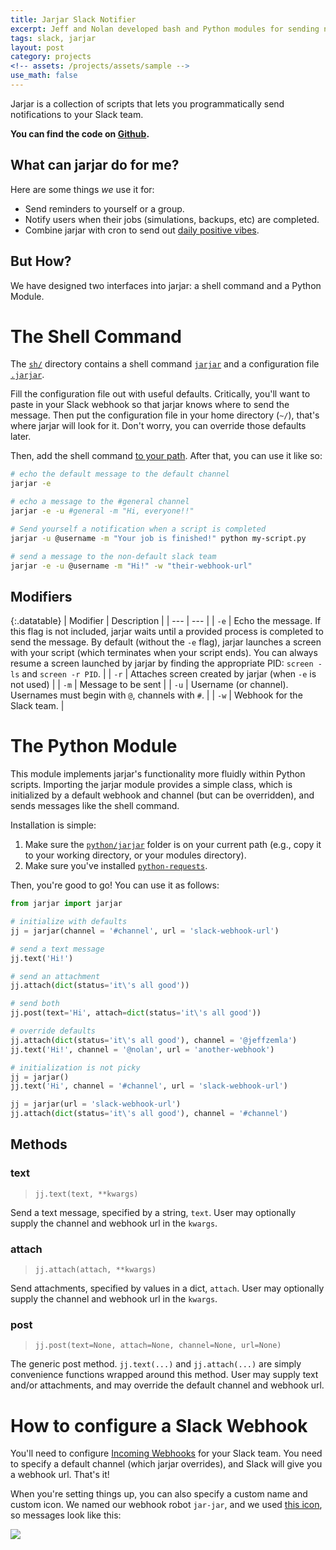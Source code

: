 ```yaml
---
title: Jarjar Slack Notifier
excerpt: Jeff and Nolan developed bash and Python modules for sending notifications to Slack.
tags: slack, jarjar
layout: post
category: projects
<!-- assets: /projects/assets/sample -->
use_math: false
---
```


Jarjar is a collection of scripts that lets you programmatically send notifications to your Slack team. 

**You can find the code on [Github](https://github.com/AusterweilLab/jarjar).**

## What can jarjar do for me?

Here are some things _we_ use it for:

- Send reminders to yourself or a group.
- Notify users when their jobs (simulations, backups, etc) are completed.
- Combine jarjar with cron to send out [daily positive vibes](http://i.imgur.com/YkqMwCx.png).


## But How?

We have designed two interfaces into jarjar: a shell command and a Python Module.

# The Shell Command

The [`sh/`](https://github.com/AusterweilLab/jarjar/tree/master/sh) directory contains a shell command [`jarjar`](https://github.com/AusterweilLab/jarjar/blob/nolan-edits/sh/jarjar) and a configuration file [`.jarjar`](https://github.com/AusterweilLab/jarjar/blob/nolan-edits/sh/.jarjar).

Fill the configuration file out with useful defaults. Critically, you'll want to paste in your Slack webhook so that jarjar knows where to send the message. Then put the configuration file in your home directory (`~/`), that's where jarjar will look for it. Don't worry, you can override those defaults later.

Then, add the shell command [to your path](https://stackoverflow.com/questions/20054538/add-a-bash-script-to-path). After that, you can use it like so:

```sh
# echo the default message to the default channel
jarjar -e

# echo a message to the #general channel
jarjar -e -u #general -m "Hi, everyone!!"

# Send yourself a notification when a script is completed
jarjar -u @username -m "Your job is finished!" python my-script.py

# send a message to the non-default slack team
jarjar -e -u @username -m "Hi!" -w "their-webhook-url"
```

## Modifiers

{:.datatable}
| Modifier | Description | 
|   ---    |     ---     |
|   `-e`   | Echo the message. If this flag is not included, jarjar waits until a provided process is completed to send the message. By default (without the `-e` flag), jarjar launches a screen with your script (which terminates when your script ends). You can always resume a screen launched by jarjar by finding the appropriate PID: `screen -ls` and `screen -r PID`. |
|   `-r`   | Attaches screen created by jarjar (when `-e` is not used) |
|   `-m`   | Message to be sent |
|   `-u`   | Username (or channel). Usernames must begin with `@`, channels with `#`. |
|   `-w`   | Webhook for the Slack team. |

# The Python Module

This module implements jarjar's functionality more fluidly within Python scripts. Importing the jarjar module provides a simple class, which is initialized by a default webhook and channel (but can be overridden), and sends messages like the shell command.

Installation is simple:

1. Make sure the [`python/jarjar`](https://github.com/AusterweilLab/jarjar/tree/master/python) folder is on your current path (e.g., copy it to your working directory, or your modules directory). 
2. Make sure you've installed [`python-requests`](http://docs.python-requests.org/en/master/).

Then, you're good to go! You can use it as follows:

```python
from jarjar import jarjar

# initialize with defaults
jj = jarjar(channel = '#channel', url = 'slack-webhook-url') 

# send a text message
jj.text('Hi!') 

# send an attachment
jj.attach(dict(status='it\'s all good')) 

# send both
jj.post(text='Hi', attach=dict(status='it\'s all good'))

# override defaults
jj.attach(dict(status='it\'s all good'), channel = '@jeffzemla')
jj.text('Hi!', channel = '@nolan', url = 'another-webhook')

# initialization is not picky
jj = jarjar()
jj.text('Hi', channel = '#channel', url = 'slack-webhook-url') 

jj = jarjar(url = 'slack-webhook-url')
jj.attach(dict(status='it\'s all good'), channel = '#channel') 
```

## Methods

### text

> `jj.text(text, **kwargs)`

Send a text message, specified by a string, `text`. User may optionally supply the channel and webhook url in the `kwargs`.

### attach

> `jj.attach(attach, **kwargs)`

Send attachments, specified by values in a dict, `attach`. User may optionally supply the channel and webhook url in the `kwargs`.

### post

> `jj.post(text=None, attach=None, channel=None, url=None)`

The generic post method. `jj.text(...)` and `jj.attach(...)` are simply convenience functions wrapped around this method. User may supply text and/or attachments, and may override the default channel and webhook url.

# How to configure a Slack Webhook

You'll need to configure [Incoming Webhooks](https://api.slack.com/incoming-webhooks) for your Slack team. You need to specify a default channel (which jarjar overrides), and Slack will give you a webhook url. That's it! 

When you're setting things up, you can also specify a custom name and custom icon. We named our webhook robot `jar-jar`, and we used [this icon](http://i.imgur.com/hTHrg6i.png), so messages look like this:

![](http://i.imgur.com/g9RG16j.png)

